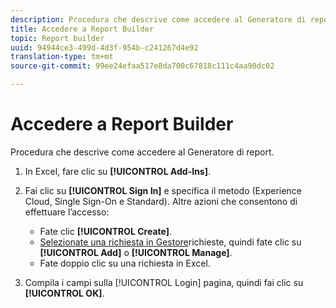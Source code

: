 ```yaml
---
description: Procedura che descrive come accedere al Generatore di report.
title: Accedere a Report Builder
topic: Report builder
uuid: 94944ce3-499d-4d3f-954b-c241267d4e92
translation-type: tm+mt
source-git-commit: 99ee24efaa517e8da700c67818c111c4aa90dc02

---
```



# Accedere a Report Builder

Procedura che descrive come accedere al Generatore di report.

1. In Excel, fare clic su **[!UICONTROL Add-Ins]**.
1. Fai clic su **[!UICONTROL Sign In]** e specifica il metodo (Experience Cloud, Single Sign-On e Standard). Altre azioni che consentono di effettuare l’accesso:

   * Fate clic **[!UICONTROL Create]**.
   * [Selezionate una richiesta in Gestore](/help/analyze/report-builder/manage-requests/r-arb-manage-requests.md)richieste, quindi fate clic su **[!UICONTROL Add]** o **[!UICONTROL Manage]**.
   * Fate doppio clic su una richiesta in Excel.

1. Compila i campi sulla [!UICONTROL Login] pagina, quindi fai clic su **[!UICONTROL OK]**.

